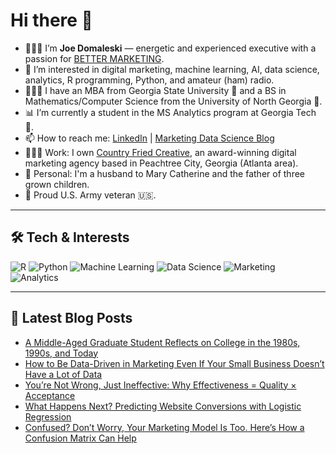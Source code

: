 # Hi there 👋

- 🙋🏻‍♂️ I’m **Joe Domaleski** — energetic and experienced executive with a passion for [BETTER MARKETING](https://blog.marketingdatascience.ai/a-better-marketing-manifesto-24b6541a6cb9).
- 👀 I’m interested in digital marketing, machine learning, AI, data science, analytics, R programming, Python, and amateur (ham) radio.
- 👨🏻‍🎓 I have an MBA from Georgia State University 🐾 and a BS in Mathematics/Computer Science from the University of North Georgia 🦅.
- 📊 I’m currently a student in the MS Analytics program at Georgia Tech 🐝.
- 📫 How to reach me: [LinkedIn](https://www.linkedin.com/in/joedom/) | [Marketing Data Science Blog](https://blog.marketingdatascience.ai)
- 👨🏻‍💻 Work: I own [Country Fried Creative](https://countryfriedcreative.com), an award-winning digital marketing agency based in Peachtree City, Georgia (Atlanta area).
- 🏡 Personal: I'm a husband to Mary Catherine and the father of three grown children.
- 🫡 Proud U.S. Army veteran 🇺🇸.

---

## 🛠️ Tech & Interests

![R](https://img.shields.io/badge/R-276DC3?style=for-the-badge&logo=r&logoColor=white)
![Python](https://img.shields.io/badge/Python-3776AB?style=for-the-badge&logo=python&logoColor=white)
![Machine Learning](https://img.shields.io/badge/Machine_Learning-FF6F00?style=for-the-badge)
![Data Science](https://img.shields.io/badge/Data_Science-4CAF50?style=for-the-badge)
![Marketing](https://img.shields.io/badge/Marketing-0077B5?style=for-the-badge)
![Analytics](https://img.shields.io/badge/Analytics-03A9F4?style=for-the-badge)

---

## 📝 Latest Blog Posts
<!-- BLOG-POST-LIST:START -->
- [A Middle-Aged Graduate Student Reflects on College in the 1980s, 1990s, and Today](https://medium.com/@marketingdatascience/a-middle-aged-graduate-student-reflects-on-college-in-the-1980s-1990s-and-today-97d19af447a0?source=rss-3e624457f65a------2)
- [How to Be Data-Driven in Marketing Even If Your Small Business Doesn’t Have a Lot of Data](https://medium.com/@marketingdatascience/how-to-be-data-driven-in-marketing-even-if-your-small-business-doesnt-have-a-lot-of-data-831d233d1ec6?source=rss-3e624457f65a------2)
- [You’re Not Wrong, Just Ineffective: Why Effectiveness = Quality × Acceptance](https://medium.com/@marketingdatascience/youre-not-wrong-just-ineffective-why-effectiveness-quality-acceptance-fbfeae7e7ce4?source=rss-3e624457f65a------2)
- [What Happens Next? Predicting Website Conversions with Logistic Regression](https://medium.com/@marketingdatascience/what-happens-next-predicting-website-conversions-with-logistic-regression-d374875764e2?source=rss-3e624457f65a------2)
- [Confused? Don’t Worry, Your Marketing Model Is Too. Here’s How a Confusion Matrix Can Help](https://medium.com/@marketingdatascience/confused-dont-worry-your-marketing-model-is-too-here-s-how-a-confusion-matrix-can-help-63c017375de4?source=rss-3e624457f65a------2)
<!-- BLOG-POST-LIST:END -->
